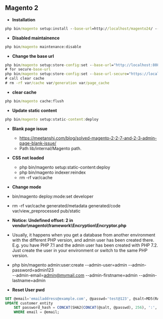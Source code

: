 ## Magento 2
- **Installation**
```cmd
php bin/magento setup:install --base-url=http://localhost/magento24/ --db-host=localhost --db-name=yourdbname --db-user=yourdbuser --db-password=yourdbpassword --admin-firstname=admin --admin-lastname=admin --admin-email=admin@admin.com --admin-user=admin --admin-password=admin123 --language=en_US --currency=USD --timezone=America/Chicago --use-rewrites=1 --backend-frontname=admin --search-engine=elasticsearch7 --elasticsearch-host=localhost --elasticsearch-port=9200
```
- **Disabled maintainence**
```cmd
php bin/magento maintenance:disable
```
- **Change the base url**
```cmd
php bin/magento setup:store-config:set --base-url="http://localhost:8080/"
# for secure-base-url
php bin/magento setup:store-config:set --base-url-secure="https://localhost:8080/"
# call clear cache
# rm -rf var/cache var/generation var/page_cache  
```
- **clear cache**
```cmd
php bin/magento cache:flush
```
- **Update static content**
```cmd
php bin/magento setup:static-content:deploy
```
- **Blank page issue**
  - https://meetanshi.com/blog/solved-magento-2-2-7-and-2-3-admin-page-blank-issue/
  - Path lib/internal/Magento path.

- **CSS not loaded**
  - php bin/magento setup:static-content:deploy
  -   php bin/magento indexer:reindex
  -   rm -rf var/cache
- **Change mode**
- bin/magento deploy:mode:set developer
- rm -rf var/cache generated/metadata generated/code var/view_preprocessed pub/static

- **Notice: Undefined offset: 2 in vendor\magento\framework\Encryption\Encryptor.php**
- Usually, it happens when you get a database from another environment with the different PHP version, and admin user has been created there. E.g. you have PHP 7.1 and the admin user has been created with PHP 7.2. Just create the user in your environment or switch to the same PHP version.
- php bin/magento admin:user:create --admin-user=admin --admin-password=admin123 \
  --admin-email=admin@mymail.com --admin-firstname=admin --admin-lastname=admin
- **Reset User pwd**
```sql 
SET @email='emailaddress@example.com', @passwd='test@123', @salt=MD5(RAND());
UPDATE customer_entity
    SET password_hash = CONCAT(SHA2(CONCAT(@salt, @passwd), 256), ':', @salt, ':1')
    WHERE email = @email;
 ```
